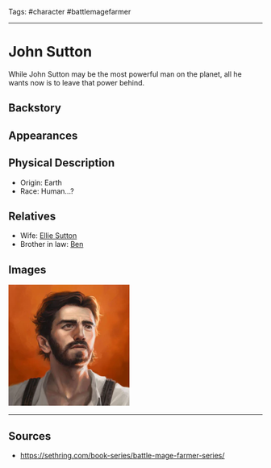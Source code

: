 Tags: #character #battlemagefarmer 

---
# John Sutton

While John Sutton may be the most powerful man on the planet, all he wants now is to leave that power behind.

## Backstory

## Appearances

## Physical Description

- Origin: Earth
- Race: Human...?

## Relatives

- Wife: [Ellie Sutton](Ellie.md)
- Brother in law: [Ben](Ben.md)

## Images

![](../Resources/Attachments/JohnSutton_1.png)

---
## Sources
- https://sethring.com/book-series/battle-mage-farmer-series/